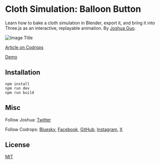 # Cloth Simulation: Balloon Button

Learn how to bake a cloth simulation in Blender, export it, and bring it into Three.js as an interactive, replayable animation. By [Joshua Guo](https://twitter.com/jshguo).

![Image Title](https://tympanus.net/codrops/wp-content/uploads/2025/08/clothpillow.jpeg)

[Article on Codrops](https://tympanus.net/codrops/?p=89147)

[Demo](https://tympanus.net/Tutorials/BalloonButton/)

## Installation

```
npm install
npm run dev
npm run build
```

## Misc

Follow Joshua: [Twitter](https://twitter.com/jshguo)

Follow Codrops: [Bluesky](https://bsky.app/profile/codrops.bsky.social), [Facebook](http://www.facebook.com/codrops), [GitHub](https://github.com/codrops), [Instagram](https://www.instagram.com/codropsss/), [X](http://www.x.com/codrops)

## License

[MIT](LICENSE)
